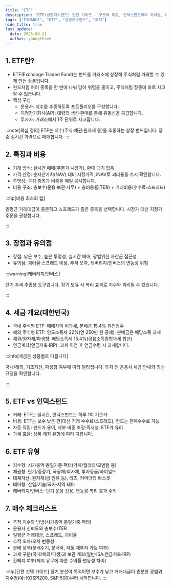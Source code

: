 ```yaml
---
title: "ETF"
description: "ETF(상장지수편드) 완전 가이드 - 구조와 특징, 인덱스편드와의 차이점, 비용 구조, 세금 처리, 매수 체크리스트 총정리"
tags: ["FINANCE", "ETF", "상장지수편드", "투자"]
hide_title: true
last_update:
  date: 2025-09-21
  author: youngthree
---
```


## 1. ETF란?

- ETF(Exchange Traded Fund)는 펀드를 거래소에 상장해 주식처럼 거래할 수 있게 만든 상품입니다. 
- 펀드처럼 여러 종목을 한 번에 나눠 담아 위험을 줄이고, 주식처럼 장중에 바로 사고팔 수 있습니다.
- 핵심 구성
  - 운용사: 지수를 추종하도록 포트폴리오를 구성합니다.
  - 지정참가회사(AP): 대량의 생성·환매를 통해 유동성을 공급합니다.
  - 투자자: 거래소에서 1주 단위로 사고팝니다.

:::note[핵심 정의]
ETF는 지수(주식·채권·원자재 등)를 추종하는 상장 펀드입니다. 장중 실시간 가격으로 매매합니다.
:::

## 2. 특징과 비용

- 거래 방식: 실시간 매매(주문가·시장가), 환매 대기 없음
- 가격 산정: 순자산가치(NAV) 대비 시장가격, iNAV로 괴리율을 수시 확인합니다.
- 투명성: 구성 종목과 비중을 매일 공시합니다.
- 비용 구조: 총보수(운용·보관·사무) + 총비용률(TER) + 거래비용(수수료·스프레드)

:::tip[비용 최소화 팁]

일평균 거래대금이 충분하고 스프레드가 좁은 종목을 선택합니다. 시장가 대신 지정가 주문을 권장합니다.

:::

## 3. 장점과 유의점

- 장점: 낮은 보수, 높은 투명성, 실시간 매매, 광범위한 자산군 접근성
- 유의점: 괴리율·스프레드 비용, 추적 오차, 레버리지/인버스의 변동성 위험

:::warning[레버리지/인버스]

단기 추세 추종용 도구입니다. 장기 보유 시 복리 효과로 지수와 괴리될 수 있습니다.

:::

## 4. 세금 개요(대한민국)

- 국내 주식형 ETF: 매매차익 비과세, 분배금 15.4% 원천징수
- 해외 주식형 ETF: 양도소득세 22%(연 250만 원 공제), 분배금은 배당소득 과세
- 채권/원자재/파생형: 배당소득세 15.4%(금융소득종합과세 합산)
- 연금계좌(연금저축·IRP): 과세 이연 후 연금수령 시 과세합니다.

:::info[세금은 상품별로 다릅니다]

국내/해외, 기초자산, 파생형 여부에 따라 달라집니다. 투자 전 운용사 세금 안내와 최신 규정을 확인합니다.

:::

## 5. ETF vs 인덱스펀드

- 거래: ETF는 실시간, 인덱스펀드는 하루 1회 기준가
- 비용: ETF는 보수 낮은 편(대신 거래 수수료/스프레드), 펀드는 판매수수료 가능
- 자동 적립: 펀드가 용이, 세부 비중 조정·즉시성: ETF가 유리
- 과세 효율: 상품·계좌 유형에 따라 다릅니다.

## 6. ETF 유형

- 지수형: 시가총액·동일가중·팩터(가치/퀄리티/모멘텀 등)
- 채권형: 단기/중장기, 국공채/회사채, 투자등급/하이일드
- 대체자산: 원자재(금·원유 등), 리츠, 커머더티 바스켓
- 테마형: 산업/기술/국가·지역 테마
- 레버리지/인버스: 단기 운용 전용, 변동성·복리 효과 주의

## 7. 매수 체크리스트

- 추적 지수와 방법(시가총액·동일가중·팩터)
- 운용사 신뢰도와 총보수/TER
- 일평균 거래대금, 스프레드, 괴리율
- 추적 오차/오차 변동성
- 분배 정책(분배주기, 분배락, 자동 재투자 가능 여부)
- 과세 구분(국내/해외/파생)과 보관 계좌(일반·ISA·연금저축·IRP)
- 환헤지 여부(헤지 유무에 따른 수익률·변동성 차이)

:::tip[간편 선택 가이드]
장기 분산이 목적이면 보수가 낮고 거래대금이 충분한 광범위 지수형(예: KOSPI200, S&P 500)부터 시작합니다.
:::